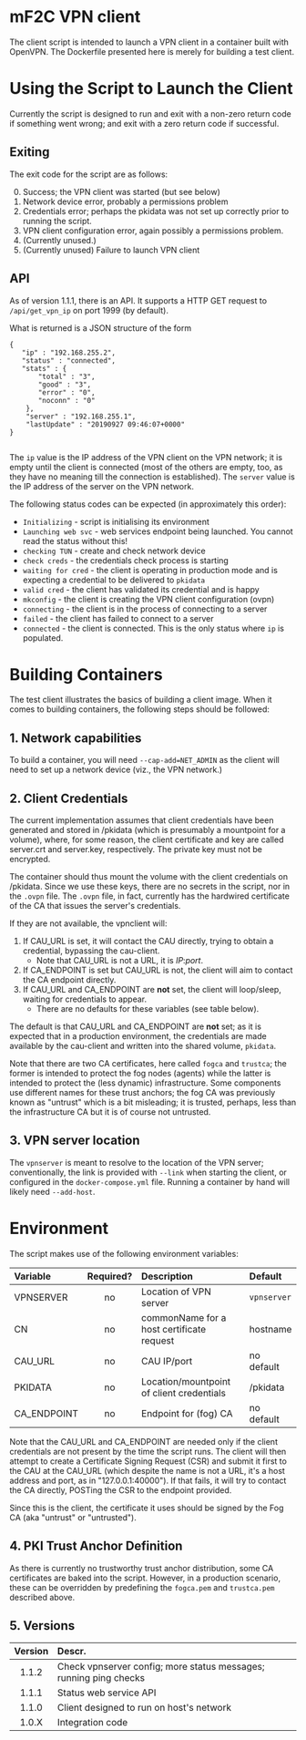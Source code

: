 # mF2C VPN client #

The client script is intended to launch a VPN client in a container
built with OpenVPN.  The Dockerfile presented here is merely for
building a test client.


# Using the Script to Launch the Client #

Currently the script is designed to run and exit with a non-zero
return code if something went wrong; and exit with a zero return code
if successful.

## Exiting ##

The exit code for the script are as follows:

0. Success; the VPN client was started (but see below)
1. Network device error, probably a permissions problem
2. Credentials error; perhaps the pkidata was not set up correctly
   prior to running the script.
3. VPN client configuration error, again possibly a permissions
   problem.
4. (Currently unused.)
5. (Currently unused) Failure to launch VPN client


## API ##

As of version 1.1.1, there is an API.  It supports a HTTP GET request
to `/api/get_vpn_ip` on port 1999 (by default).

What is returned is a JSON structure of the form

```
{
   "ip" : "192.168.255.2",
   "status" : "connected",
   "stats" : {
       "total" : "3",
       "good" : "3",
       "error" : "0",
       "noconn" : "0"
    },
    "server" : "192.168.255.1",
    "lastUpdate" : "20190927 09:46:07+0000"
}
					  
```

The `ip` value is the IP address of the VPN client on the VPN network;
it is empty until the client is connected (most of the others are
empty, too, as they have no meaning till the connection is
established).  The `server` value is the IP address of the server on
the VPN network.

The following status codes can be expected (in approximately this
order):

* `Initializing` - script is initialising its environment
* `Launching web svc` - web services endpoint being launched. You cannot read the status without this!
* `checking TUN` - create and check network device
* `check creds` - the credentials check process is starting
* `waiting for cred` - the client is operating in production mode and is expecting a credential to be delivered to `pkidata`
* `valid cred` - the client has validated its credential and is happy
* `mkconfig` - the client is creating the VPN client configuration (ovpn)
* `connecting` - the client is in the process of connecting to a server
* `failed` - the client has failed to connect to a server
* `connected` - the client is connected.  This is the only status where `ip` is populated.

# Building Containers #

The test client illustrates the basics of building a client image.
When it comes to building containers, the following steps should be
followed:

## 1. Network capabilities ##

To build a container, you will need `--cap-add=NET_ADMIN` as the
client will need to set up a network device (viz., the VPN network.)

## 2. Client Credentials ##

The current implementation assumes that client credentials have been
generated and stored in /pkidata (which is presumably a mountpoint for
a volume), where, for some reason, the client certificate and key are
called server.crt and server.key, respectively.  The private key
must not be encrypted.

The container should thus mount the volume with the client credentials
on /pkidata.  Since we use these keys, there are no secrets in the
script, nor in the `.ovpn` file.  The `.ovpn` file, in fact, currently
has the hardwired certificate of the CA that issues the server's
credentials.

If they are not available, the vpnclient will:

1. If CAU_URL is set, it will contact the CAU directly, trying to
   obtain a credential, bypassing the cau-client.
   - Note that CAU_URL is not a URL, it is *IP*:*port*.
2. If CA_ENDPOINT is set but CAU_URL is not, the client will aim to
   contact the CA endpoint directly.
3. If CAU_URL and CA_ENDPOINT are **not** set, the client will
   loop/sleep, waiting for credentials to appear.
   - There are no defaults for these variables (see table below).

The default is that CAU_URL and CA_ENDPOINT are **not** set; as it is
expected that in a production environment, the credentials are made
available by the cau-client and written into the shared volume,
`pkidata`.

Note that there are two CA certificates, here called `fogca` and
`trustca`; the former is intended to protect the fog nodes (agents)
while the latter is intended to protect the (less dynamic)
infrastructure.  Some components use different names for these trust
anchors; the fog CA was previously known as "untrust" which is a bit
misleading; it is trusted, perhaps, less than the infrastructure CA
but it is of course not untrusted.


## 3. VPN server location ##

The `vpnserver` is meant to resolve to the location of the VPN server;
conventionally, the link is provided with `--link` when starting the
client, or configured in the `docker-compose.yml` file.  Running a
container by hand will likely need `--add-host`.

# Environment #

The script makes use of the following environment variables:

| Variable      | Required? | Description | Default |
| :--- | :---: | :--- | :--- |
| VPNSERVER     | no		| Location of VPN server | `vpnserver` |
| CN   	   	   	| no |commonName for a host certificate request | hostname |
| CAU_URL | no | CAU IP/port | no default |
| PKIDATA | no | Location/mountpoint of client credentials | /pkidata |
| CA_ENDPOINT | no | Endpoint for (fog) CA | no default |

Note that the CAU_URL and CA_ENDPOINT are needed only if the client
credentials are not present by the time the script runs.  The client
will then attempt to create a Certificate Signing Request (CSR) and
submit it first to the CAU at the CAU_URL (which despite the name is
not a URL, it's a host address and port, as in "127.0.0.1:40000").  If
that fails, it will try to contact the CA directly, POSTing the CSR to
the endpoint provided.

Since this is the client, the certificate it uses should be signed by
the Fog CA (aka "untrust" or "untrusted").

## 4. PKI Trust Anchor Definition ##

As there is currently no trustworthy trust anchor distribution, some CA certificates are baked into the script.  However, in a production scenario, these can be overridden by predefining the `fogca.pem` and `trustca.pem` described above.


## 5. Versions ##

| Version | Descr. |
| :---: | :--- |
| 1.1.2 | Check vpnserver config; more status messages; running ping checks |
| 1.1.1 | Status web service API |
| 1.1.0 | Client designed to run on host's network |
| 1.0.X | Integration code |
